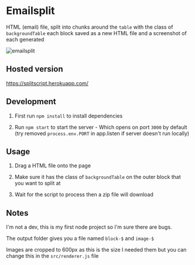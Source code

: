 # Emailsplit
HTML (email) file, split into chunks around the `table` with the class of `backgroundTable` each block saved as a new HTML file and a screenshot of each generated

![emailsplit](/split-script-low.gif)

## Hosted version
https://splitscript.herokuapp.com/


## Development

1. First run `npm install` to install dependencies

2. Run `npm start` to start the server - Which opens on port `3000` by default (try removed `process.env.PORT` in app.listen if server doesn't run locally)


## Usage

1. Drag a HTML file onto the page

2. Make sure it has the class of `backgroundTable` on the outer block that you want to split at

3. Wait for the script to process then a zip file will download

## Notes

I'm not a dev, this is my first node project so I'm sure there are bugs.

The output folder gives you a file named `block-$` and `image-$`

Images are cropped to 600px as this is the size I needed them but you can change this in the `src/renderer.js` file
